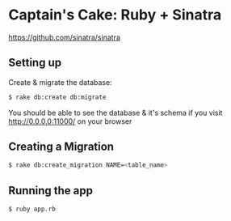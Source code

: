 # Captain's Cake: Ruby + Sinatra

https://github.com/sinatra/sinatra


## Setting up
Create & migrate the database:
```bash
$ rake db:create db:migrate
```

You should be able to see the database & it's schema if you visit http://0.0.0.0:11000/ on your browser

## Creating a Migration
```bash
$ rake db:create_migration NAME=<table_name>
```

## Running the app
```bash
$ ruby app.rb
```